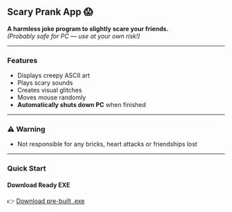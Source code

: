
## Scary Prank App 😱  
**A harmless joke program to slightly scare your friends.**  
*(Probably safe for PC — use at your own risk!)*  

---

### Features  
- Displays creepy ASCII art  
- Plays scary sounds  
- Creates visual glitches  
- Moves mouse randomly  
- **Automatically shuts down PC** when finished  

---

### ⚠️ Warning  
- Not responsible for any bricks, heart attacks or friendships lost  

---

### Quick Start  

#### Download Ready EXE  
👉 [Download pre-built .exe](https://github.com/UnoddOrUneven/ScaryPrank/releases/latest)  

